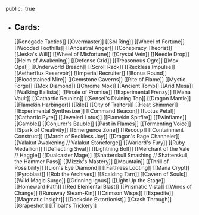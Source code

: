 public:: true
- ## Cards:
	[[Renegade Tactics]]
	[[Overmaster]]
	[[Sol Ring]]
	[[Wheel of Fortune]]
	[[Wooded Foothills]]
	[[Ancestral Anger]]
	[[Conspiracy Theorist]]
	[[Jeska's Will]]
	[[Wheel of Misfortune]]
	[[Crystal Vein]]
	[[Needle Drop]]
	[[Helm of Awakening]]
	[[Defense Grid]]
	[[Treasonous Ogre]]
	[[Mox Opal]]
	[[Underworld Breach]]
	[[Scroll Rack]]
	[[Reckless Impulse]]
	[[Aetherflux Reservoir]]
	[[Imperial Recruiter]]
	[[Bonus Round]]
	[[Bloodstained Mire]]
	[[Gemstone Caverns]]
	[[Rite of Flame]]
	[[Mystic Forge]]
	[[Mox Diamond]]
	[[Chrome Mox]]
	[[Ancient Tomb]]
	[[Arid Mesa]]
	[[Walking Ballista]]
	[[Finale of Promise]]
	[[Experimental Frenzy]]
	[[Mana Vault]]
	[[Cathartic Reunion]]
	[[Sensei's Divining Top]]
	[[Dragon Mantle]]
	[[Flamekin Harbinger]]
	[[Rile]]
	[[City of Traitors]]
	[[Heat Shimmer]]
	[[Experimental Synthesizer]]
	[[Command Beacon]]
	[[Lotus Petal]]
	[[Cathartic Pyre]]
	[[Jeweled Lotus]]
	[[Flamekin Spitfire]]
	[[Twinflame]]
	[[Gamble]]
	[[Conjurer's Bauble]]
	[[Past in Flames]]
	[[Tormenting Voice]]
	[[Spark of Creativity]]
	[[Emergence Zone]]
	[[Recoup]]
	[[Containment Construct]]
	[[March of Reckless Joy]]
	[[Dragon's Rage Channeler]]
	[[Valakut Awakening // Valakut Stoneforge]]
	[[Warlord's Fury]]
	[[Ruby Medallion]]
	[[Deflecting Swat]]
	[[Lightning Bolt]]
	[[Merchant of the Vale // Haggle]]
	[[Dualcaster Mage]]
	[[Shatterskull Smashing // Shatterskull, the Hammer Pass]]
	[[Mizzix's Mastery]]
	[[Mountain]]
	[[Thrill of Possibility]]
	[[Lion's Eye Diamond]]
	[[Faithless Looting]]
	[[Mana Crypt]]
	[[Pyroblast]]
	[[Rob the Archives]]
	[[Scalding Tarn]]
	[[Cavern of Souls]]
	[[Wild Magic Surge]]
	[[Grinning Ignus]]
	[[Light Up the Stage]]
	[[Homeward Path]]
	[[Red Elemental Blast]]
	[[Prismatic Vista]]
	[[Winds of Change]]
	[[Runaway Steam-Kin]]
	[[Crimson Wisps]]
	[[Expedite]]
	[[Magmatic Insight]]
	[[Dockside Extortionist]]
	[[Crash Through]]
	[[Grapeshot]]
	[[Tibalt's Trickery]]
